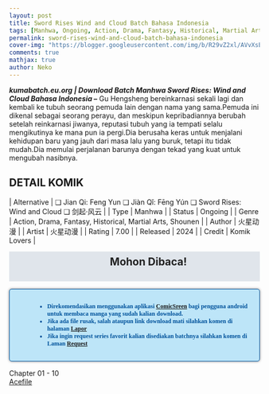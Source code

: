 ```yaml
---
layout: post
title: Sword Rises Wind and Cloud Batch Bahasa Indonesia 
tags: [Manhwa, Ongoing, Action, Drama, Fantasy, Historical, Martial Arts, Shounen]
permalink: sword-rises-wind-and-cloud-batch-bahasa-indonesia
cover-img: "https://blogger.googleusercontent.com/img/b/R29vZ2xl/AVvXsEhU9z8Ue-8_kc29lc-ftAQfusANly_GultQXcpLIyTudQPVQGYO2PyJ2uwl-5E2uO6kTt6jZrUv0vwJo_tZHwLNwfr2CGvw7z3WHRCEwFhUVzEOoUIaIRrOjfOi58wsh0MCsjW-ckorF51D54peVjaH-lHJtg_4fpZ6o_iXmFA1yIZVh0iJ1kE6SygZ4ea6/s1600/Sword-Rises-Wind-and-Cloud-VOLUME-001-HEADER.jpg"
comments: true
mathjax: true
author: Neko
---
```




**<em>kumabatch.eu.org | Download Batch Manhwa Sword Rises: Wind and Cloud Bahasa Indonesia –</em>** Gu Hengsheng bereinkarnasi sekali lagi dan kembali ke tubuh seorang pemuda lain dengan nama yang sama.Pemuda ini dikenal sebagai seorang perayu, dan meskipun kepribadiannya berubah setelah reinkarnasi jiwanya, reputasi tubuh yang ia tempati selalu mengikutinya ke mana pun ia pergi.Dia berusaha keras untuk menjalani kehidupan baru yang jauh dari masa lalu yang buruk, tetapi itu tidak mudah.Dia memulai perjalanan barunya dengan tekad yang kuat untuk mengubah nasibnya.

## DETAIL KOMIK

| Alternative | ❑ Jian Qi: Feng Yun  ❑ Jiàn Qǐ: Fēng Yún  ❑ Sword Rises: Wind and Cloud  ❑ 剑起·风云 |
| Type | Manhwa |
| Status | Ongoing |
| Genre | Action, Drama, Fantasy, Historical, Martial Arts, Shounen |
| Author | 火星动漫 |
| Artist | 火星动漫 |
| Rating | 7.00 |
| Released | 2024 |
| Credit  | Komik Lovers |

<h2 style="background-attachment: initial; background-clip: initial; background-color: #e0e5eb; background-origin: initial; background-position: 12px 1px; background-repeat: no-repeat; background-size: initial; color: #222222; line-height: 22px; margin: 5px 0px; min-height: 38px; padding: 10px 12px 12px 68px; text-align: center;"> 
Mohon Dibaca!</h2>

<div style="-moz-border-radius: 15px; -moz-box-shadow: 0 0 5px #888; -webkit-border-radius: 15px; -webkit-box-shadow: 0 0 5px #888; background-attachment: initial; background-clip: initial; background-color: #bde5f8; background-origin: initial; background-position: 10px 50%; background-repeat: no-repeat; background-size: initial; background: #bde5f8 url(&quot;https://sites.google.com/site/problogiz/my-icon/info.png&quot;) no-repeat 10px center; border-radius: 5px; border: 1px solid; box-shadow: rgb(136, 136, 136) 0px 0px 5px; color: #00529b; font: bold 12px verdana; margin: 15px 0px; padding: 15px 20px 15px 55px; "> 
<ul>
  <li>Direkomendasikan menggunakan aplikasi <a href="https://play.google.com/store/apps/details?id=com.viewer.comicscreen">ComicSreen</a> bagi pengguna android untuk membaca manga yang sudah kalian download.</li>
  <li>Jika ada file rusak, salah ataupun link download mati silahkan komen di halaman <a href="https://kumabatch.github.io/lapor/">Lapor</a></li>
  <li>Jika ingin request series favorit kalian disediakan batchnya silahkan komen di Laman <a href="https://kumabatch.github.io/request/">Request</a></li>
</ul>
</div>


Chapter 01 - 10<br>
<a href="http://ouo.io/qs/OzRuKBTK?s=https://acefile.co/f/106553769/kumabatch-swo-rd-ris-es-wi-nd-and-clo-ud-chapter-01-10-zip">Acefile</a>
